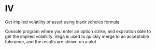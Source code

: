 # IV
Get implied volatility of asset using black scholes formula

Console program where you enter an option strike, and expiration date to get the implied volatility.
Vega is used to quickly merge to an acceptable tolerance, and the results are shown on a plot.
